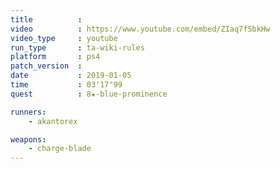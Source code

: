 ```yaml
---
title          :
video          : https://www.youtube.com/embed/ZIaq7fSbkHw
video_type     : youtube
run_type       : ta-wiki-rules
platform       : ps4
patch_version  :
date           : 2019-01-05
time           : 03'17"99
quest          : 8★-blue-prominence

runners:
    - akantorex

weapons:
    - charge-blade
---
```

